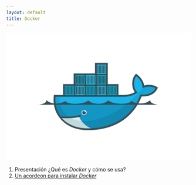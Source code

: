 ```yaml
---
layout: default
title: Docker
---
```


![](imagenes/docker-logo.png)

1. Presentación ¿Qué es *Docker* y cómo se usa?
2. [Un acordeon para instalar *Docker*](instalacion.html)

